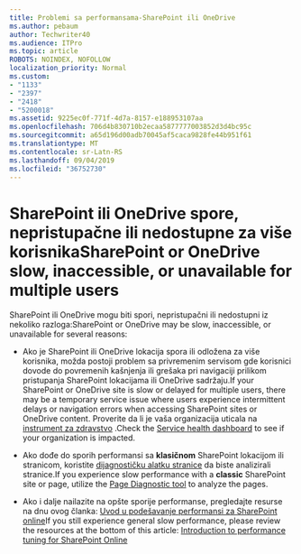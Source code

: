 ```yaml
---
title: Problemi sa performansama-SharePoint ili OneDrive
ms.author: pebaum
author: Techwriter40
ms.audience: ITPro
ms.topic: article
ROBOTS: NOINDEX, NOFOLLOW
localization_priority: Normal
ms.custom:
- "1133"
- "2397"
- "2418"
- "5200018"
ms.assetid: 9225ec0f-771f-4d7a-8157-e188953107aa
ms.openlocfilehash: 706d4b830710b2ecaa5877777003852d3d4bc95c
ms.sourcegitcommit: a65d196d00adb70045af5caca9828fe44b951f61
ms.translationtype: MT
ms.contentlocale: sr-Latn-RS
ms.lasthandoff: 09/04/2019
ms.locfileid: "36752730"
---
```

# <a name="sharepoint-or-onedrive-slow-inaccessible-or-unavailable-for-multiple-users"></a><span data-ttu-id="151f3-102">SharePoint ili OneDrive spore, nepristupačne ili nedostupne za više korisnika</span><span class="sxs-lookup"><span data-stu-id="151f3-102">SharePoint or OneDrive slow, inaccessible, or unavailable for multiple users</span></span>

<span data-ttu-id="151f3-103">SharePoint ili OneDrive mogu biti spori, nepristupačni ili nedostupni iz nekoliko razloga:</span><span class="sxs-lookup"><span data-stu-id="151f3-103">SharePoint or OneDrive may be slow, inaccessible, or unavailable for several reasons:</span></span>
  
- <span data-ttu-id="151f3-104">Ako je SharePoint ili OneDrive lokacija spora ili odložena za više korisnika, možda postoji problem sa privremenim servisom gde korisnici dovode do povremenih kašnjenja ili grešaka pri navigaciji prilikom pristupanja SharePoint lokacijama ili OneDrive sadržaju.</span><span class="sxs-lookup"><span data-stu-id="151f3-104">If your SharePoint or OneDrive site is slow or delayed for multiple users, there may be a temporary service issue where users experience intermittent delays or navigation errors when accessing SharePoint sites or OneDrive content.</span></span> <span data-ttu-id="151f3-105">Proverite da li je vaša organizacija uticala na [instrument za zdravstvo](https://admin.microsoft.com/AdminPortal/Home#/servicehealth) .</span><span class="sxs-lookup"><span data-stu-id="151f3-105">Check the [Service health dashboard](https://admin.microsoft.com/AdminPortal/Home#/servicehealth) to see if your organization is impacted.</span></span>
  
- <span data-ttu-id="151f3-106">Ako dođe do sporih performansi sa **klasičnom** SharePoint lokacijom ili stranicom, koristite [dijagnostičku alatku stranice](https://aka.ms/perftool) da biste analizirali stranice.</span><span class="sxs-lookup"><span data-stu-id="151f3-106">If you experience slow performance with a **classic** SharePoint site or page, utilize the [Page Diagnostic tool](https://aka.ms/perftool) to analyze the pages.</span></span>
  
- <span data-ttu-id="151f3-107">Ako i dalje nailazite na opšte sporije performanse, pregledajte resurse na dnu ovog članka: [Uvod u podešavanje performansi za SharePoint online](https://go.microsoft.com/fwlink/?linkid=2024334)</span><span class="sxs-lookup"><span data-stu-id="151f3-107">If you still experience general slow performance, please review the resources at the bottom of this article: [Introduction to performance tuning for SharePoint Online](https://go.microsoft.com/fwlink/?linkid=2024334)</span></span>
  